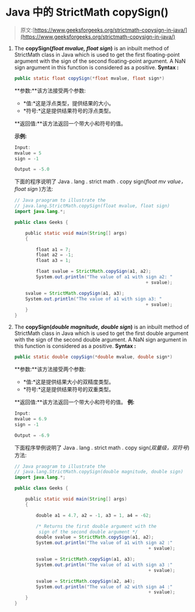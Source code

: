# Java 中的 StrictMath copySign()

> 原文:[https://www.geeksforgeeks.org/strictmath-copysign-in-java/](https://www.geeksforgeeks.org/strictmath-copysign-in-java/)

1.  The **copySign(*float mvalue, float sign*)** is an inbuilt method of StrictMath class in Java which is used to get the first floating-point argument with the sign of the second floating-point argument. A NaN sign argument in this function is considered as a positive.
    **Syntax :**

    ```java
    public static float copySign(*float mvalue, float sign*)
    ```

    **参数:**该方法接受两个参数:

    *   *值:*这是浮点类型，提供结果的大小。
    *   *符号:*这是提供结果符号的浮点类型。

    **返回值:**该方法返回一个带大小和符号的值。

    **示例:**

    ```java
    Input: 
    mvalue = 5
    sign = -1

    Output = -5.0

    ```

    下面的程序说明了 Java . lang . strict math . copy sign(*float mv value，float sign* )方法:

    ```java
    // Java praogram to illustrate the
    // java.lang.StrictMath.copySign(float mvalue, float sign)
    import java.lang.*;

    public class Geeks {

        public static void main(String[] args)
        {

            float a1 = 7;
            float a2 = -1;
            float a3 = 1;

            float svalue = StrictMath.copySign(a1, a2);
            System.out.println("The value of a1 with sign a2: "
                                                     + svalue);

        svalue = StrictMath.copySign(a1, a3); 
        System.out.println("The value of a1 with sign a3: "
                                                     + svalue);
        }
    }
    ```

2.  The **copySign(*double magnitude, double sign*)** is an inbuilt method of StrictMath class in Java which is used to get the first double argument with the sign of the second double argument. A NaN sign argument in this function is considered as a positive.
    **Syntax :**

    ```java
    public static double copySign(*double mvalue, double sign*)
    ```

    **参数:**该方法接受两个参数:

    *   *值:*这是提供结果大小的双精度类型。
    *   *符号:*这是提供结果符号的双重类型。

    **返回值:**该方法返回一个带大小和符号的值。
    **例:**

    ```java
    Input: 
    mvalue = 6.9
    sign = -1

    Output = -6.9

    ```

    下面程序举例说明了 Java . lang . strict math . copy sign(*双量级，双符号*)方法:

    ```java
    // Java praogram to illustrate the
    // java.lang.StrictMath.copySign(double magnitude, double sign)
    import java.lang.*;

    public class Geeks {

        public static void main(String[] args)
        {

            double a1 = 4.7, a2 = -1, a3 = 1, a4 = -62;

            /* Returns the first double argument with the 
             sign of the second double argument */
            double svalue = StrictMath.copySign(a1, a2);
            System.out.println("The value of a1 with sign a2 :" 
                                                      + svalue);

            svalue = StrictMath.copySign(a1, a3);
            System.out.println("The value of a1 with sign a3 :" 
                                                      + svalue);

            svalue = StrictMath.copySign(a2, a4);
            System.out.println("The value of a2 with sign a4 :" 
                                                      + svalue);
        }
    }
    ```